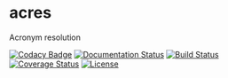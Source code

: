 # acres
Acronym resolution

[![Codacy Badge](https://api.codacy.com/project/badge/Grade/0622cdc830e149e2a58fe7e96742800a)](https://app.codacy.com/app/michelole/acres?utm_source=github.com&utm_medium=referral&utm_content=bst-mug/acres&utm_campaign=badger)
[![Documentation Status](https://readthedocs.org/projects/acres/badge/?version=latest)](http://acres.readthedocs.io/en/latest/?badge=latest)
[![Build Status](https://travis-ci.org/bst-mug/acres.svg?branch=master)](https://travis-ci.org/bst-mug/acres)
[![Coverage Status](https://coveralls.io/repos/github/bst-mug/acres/badge.svg?branch=master)](https://coveralls.io/github/bst-mug/acres?branch=master)
[![License](https://img.shields.io/badge/License-Apache%202.0-blue.svg)](https://opensource.org/licenses/Apache-2.0)
